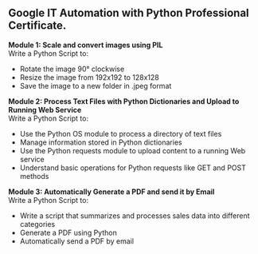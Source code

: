 ## Google IT Automation with Python Professional Certificate.

**Module 1: Scale and convert images using PIL**\
Write a Python Script to:
- Rotate the image 90° clockwise
- Resize the image from 192x192 to 128x128
- Save the image to a new folder in .jpeg format

**Module 2: Process Text Files with Python Dictionaries and Upload to Running Web Service**\
Write a Python Script to:
- Use the Python OS module to process a directory of text files 
- Manage information stored in Python dictionaries
- Use the Python requests module to upload content to a running Web service
- Understand basic operations for Python requests like GET and POST methods 

**Module 3: Automatically Generate a PDF and send it by Email**\
Write a Python Script to:
- Write a script that summarizes and processes sales data into different categories
- Generate a PDF using Python
- Automatically send a PDF by email 